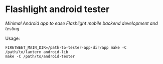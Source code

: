 # Flashlight android tester

*Minimal Android app to ease Flashlight mobile backend development and testing*

Usage:

```
FIRETWEET_MAIN_DIR=/path-to-tester-app-dir/app make -C /path/to/lantern android-lib
make -C /path/to/android-tester
```
